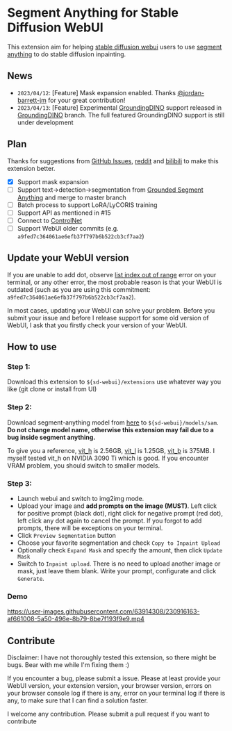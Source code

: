 # Segment Anything for Stable Diffusion WebUI

This extension aim for helping [stable diffusion webui](https://github.com/AUTOMATIC1111/stable-diffusion-webui) users to use [segment anything](https://github.com/facebookresearch/segment-anything/) to do stable diffusion inpainting.

## News

- `2023/04/12`: [Feature] Mask expansion enabled. Thanks [@jordan-barrett-jm](https://github.com/jordan-barrett-jm) for your great contribution!
- `2023/04/13`: [Feature] Experimental [GroundingDINO](https://github.com/IDEA-Research/GroundingDINO) support released in [GroundingDINO](https://github.com/continue-revolution/sd-webui-segment-anything/tree/GroundingDINO) branch. The full featured GroundingDINO support is still under development

## Plan

Thanks for suggestions from [GitHub Issues](https://github.com/continue-revolution/sd-webui-segment-anything/issues), [reddit](https://www.reddit.com/r/StableDiffusion/comments/12hkdy8/sd_webui_segment_everything/) and [bilibili](https://www.bilibili.com/video/BV1Tg4y1u73r/) to make this extension better.

- [x] Support mask expansion
- [ ] Support text->detection->segmentation from [Grounded Segment Anything](https://github.com/IDEA-Research/Grounded-Segment-Anything/) and merge to master branch
- [ ] Batch process to support LoRA/LyCORIS training
- [ ] Support API as mentioned in #15
- [ ] Connect to [ControlNet](https://github.com/Mikubill/sd-webui-controlnet)
- [ ] Support WebUI older commits (e.g. `a9fed7c364061ae6efb37f797b6b522cb3cf7aa2`)

## Update your WebUI version

If you are unable to add dot, observe [list index out of range](https://github.com/continue-revolution/sd-webui-segment-anything/issues/6) error on your terminal, or any other error, the most probable reason is that your WebUI is outdated (such as you are using this commitment: `a9fed7c364061ae6efb37f797b6b522cb3cf7aa2`).

In most cases, updating your WebUI can solve your problem. Before you submit your issue and before I release support for some old version of WebUI, I ask that you firstly check your version of your WebUI.

## How to use

### Step 1:

Download this extension to `${sd-webui}/extensions` use whatever way you like (git clone or install from UI)

### Step 2:

Download segment-anything model from [here](https://github.com/facebookresearch/segment-anything#model-checkpoints) to `${sd-webui}/models/sam`. **Do not change model name, otherwise this extension may fail due to a bug inside segment anything.**

To give you a reference, [vit_h](https://dl.fbaipublicfiles.com/segment_anything/sam_vit_h_4b8939.pth) is 2.56GB, [vit_l](https://dl.fbaipublicfiles.com/segment_anything/sam_vit_l_0b3195.pth) is 1.25GB, [vit_b](https://dl.fbaipublicfiles.com/segment_anything/sam_vit_b_01ec64.pth) is 375MB. I myself tested vit_h on NVIDIA 3090 Ti which is good. If you encounter VRAM problem, you should switch to smaller models.

### Step 3:

- Launch webui and switch to img2img mode. 
- Upload your image and **add prompts on the image (MUST)**. Left click for positive prompt (black dot), right click for negative prompt (red dot), left click any dot again to cancel the prompt. If you forgot to add prompts, there will be exceptions on your terminal.
- Click `Preview Segmentation` button
- Choose your favorite segmentation and check `Copy to Inpaint Upload`
- Optionally check `Expand Mask` and specify the amount, then click `Update Mask`
- Switch to `Inpaint upload`. There is no need to upload another image or mask, just leave them blank. Write your prompt, configurate and click `Generate`.

### Demo

https://user-images.githubusercontent.com/63914308/230916163-af661008-5a50-496e-8b79-8be7f193f9e9.mp4


## Contribute

Disclaimer: I have not thoroughly tested this extension, so there might be bugs. Bear with me while I'm fixing them :)

If you encounter a bug, please submit a issue. Please at least provide your WebUI version, your extension version, your browser version, errors on your browser console log if there is any, error on your terminal log if there is any, to make sure that I can find a solution faster.

I welcome any contribution. Please submit a pull request if you want to contribute
